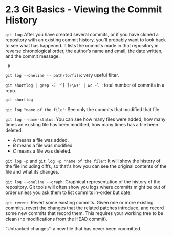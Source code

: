 # 2.3 Git Basics - Viewing the Commit History

`git log`: After you have created several commits, or if you have cloned a repository with an existing commit history, you’ll probably want to look back to see what has happened. It lists the commits made in that repository in reverse chronological order, the author’s name and email, the date written, and the commit message.

`-p `



`git log --oneline -- path/to/file`: very useful filter. 

`git shortlog | grep -E '^[ ]+\w+' | wc -l `: total number of commits in a repo.

`git shortlog` 

`git log "name of the file"`: See only the commits that modified that file.

`git log --name-status`: You can see how many files were added, how many times an existing file has been modified, how many times has a file been deleted. 
- *A* means a file was added. 
- *B* means a file was modified. 
- *C* means a file was deleted. 

`git log -p` and `git log -p "name of the file"`: It will show the history of the file including diffs, so that's how you can see the original contents of the file and what its changes. 

`git log --oneline --graph`: Graphical representation of the history of the repository. Git tools will often show you logs where commits might be out of order unless you ask them to list commits in-order but date. 

`git revert`: Revert some existing commits. Given one or more existing commits, revert the changes that the related patches introduce, and record some new commits that record them. This requires your working tree to be clean (no modifications from the HEAD commit).

“Untracked changes”: a new file that has never been committed. 